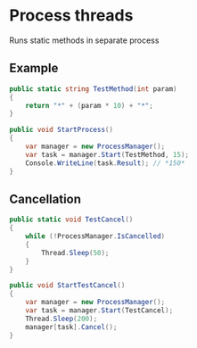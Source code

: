 Process threads
===============

Runs static methods in separate process

Example
-------

```C#
public static string TestMethod(int param)
{
    return "*" + (param * 10) + "*";
}

public void StartProcess()
{
	var manager = new ProcessManager();
    var task = manager.Start(TestMethod, 15);
    Console.WriteLine(task.Result); // *150*
}

```

Cancellation
------------

```C#
public static void TestCancel()
{
    while (!ProcessManager.IsCancelled)
    {
        Thread.Sleep(50);
    }
}

public void StartTestCancel()
{
	var manager = new ProcessManager();
    var task = manager.Start(TestCancel);
    Thread.Sleep(200);
    manager[task].Cancel();
}
```